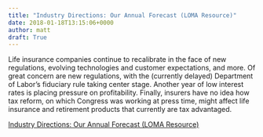 ```yaml
---
title: "Industry Directions: Our Annual Forecast (LOMA Resource)"
date: 2018-01-18T13:15:06+0000
author: matt
draft: True
---
```

Life insurance companies continue to recalibrate in the face of new regulations, evolving technologies and customer expectations, and more. Of great concern are new regulations, with the (currently delayed) Department of Labor’s fiduciary rule taking center stage. Another year of low interest rates is placing pressure on profitability. Finally, insurers have no idea how tax reform, on which Congress was working at press time, might affect life insurance and retirement products that currently are tax advantaged.

[ Industry Directions: Our Annual Forecast (LOMA Resource) ]( http://www.loma.org/Publications/Documents/Resource/Public/2018/Resource_Cover_Story_January_2018.aspx )
